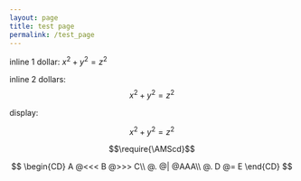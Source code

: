 ```yaml
---
layout: page
title: test page
permalink: /test_page
---
```


inline 1 dollar: $x^2+y^2=z^2$

inline 2 dollars: $$x^2+y^2=z^2$$

display:

$$x^2+y^2=z^2$$

$$\require{\AMScd}$$

$$
\begin{CD}
A @<<< B @>>> C\\
@. @| @AAA\\
@. D @= E
\end{CD}
$$